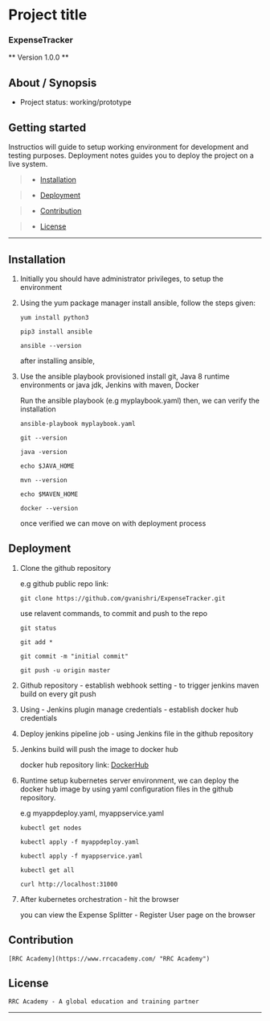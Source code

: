 # Project title

### ExpenseTracker

** Version 1.0.0 **

##  About / Synopsis

* Project status: working/prototype

##  Getting started

Instructios will guide to setup working environment for development and testing purposes. Deployment notes guides you to deploy the project on a live system.

>   * [Installation](#installation)

>   * [Deployment](#deployment)

>   * [Contribution](#contribution)

>   * [License](#license)

---

##  Installation

1.  Initially you should have administrator privileges, to setup the environment

2.  Using the yum package manager install ansible, follow the steps given:

    ``` 
    yum install python3

    pip3 install ansible

    ansible --version
    ```    
    after installing ansible,

3.  Use the ansible playbook provisioned install git, Java 8 runtime environments or java jdk, Jenkins with maven, Docker

    Run the ansible playbook (e.g myplaybook.yaml) then, we can verify the installation

    ```
    ansible-playbook myplaybook.yaml
            
    git --version

    java -version

    echo $JAVA_HOME

    mvn --version

    echo $MAVEN_HOME

    docker --version
    ```
    once verified we can move on with deployment process

##  Deployment

1.  Clone the github repository

    e.g github public repo link:

    ```
    git clone https://github.com/gvanishri/ExpenseTracker.git 
    ```

    use relavent commands, to commit and push to the repo
    ```
    git status
    
    git add *
    
    git commit -m "initial commit"
    
    git push -u origin master
    ```
2.  Github repository - establish webhook setting - to trigger jenkins maven build on every git push

2.  Using - Jenkins plugin manage credentials - establish docker hub credentials

3.  Deploy jenkins pipeline job - using Jenkins file in the github repository

4.  Jenkins build will push the image to docker hub 

    docker hub repository link: [DockerHub](https://hub.docker.com)

5.  Runtime setup kubernetes server environment, 
    we can deploy the docker hub image by using yaml configuration files in the github repository.

    e.g myappdeploy.yaml, myappservice.yaml

    ```
    kubectl get nodes
    
    kubectl apply -f myappdeploy.yaml
    
    kubectl apply -f myappservice.yaml

    kubectl get all

    curl http://localhost:31000
    ```

5.  After kubernetes orchestration - hit the browser

    you can view the Expense Splitter - Register User page on the browser

##  Contribution

    [RRC Academy](https://www.rrcacademy.com/ "RRC Academy")

##  License

    RRC Academy - A global education and training partner

---